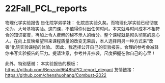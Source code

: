 # 22Fall_PCL_reports
物理化学实验报告
告化院学弟学妹：
化院苦实验久矣。而物理化学实验已经彻底沦为，大号基物实验。这门课，不值得你付出任何时间。本来就与时间成本不相符合的知识密度，再加上令人费解的秘不示人的给分。整个课程就是彻头彻尾的恶心人。在向上反映希望带来课程质量的改变无果后，本人选择用另一种方式来“改善”化院实验课程的体验。
因此，我选择公开自己的实验报告。合理的参考会减轻你书写实验报告的压力。提请注意，参考并非抄袭，尺度把握在你自己的心里！

此外，特别感谢：
本实验报告的模板：https://github.com/Benzoin96485/PCLreport_elegant
友情链接：https://github.com/chenshuohang/Combust-2022
